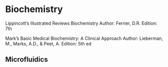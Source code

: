 # Biochemistry

Lippincott’s Illustrated Reviews Biochemistry Author: Ferrier, D.R. Edition: 7th

Mark’s Basic Medical Biochemistry: A Clinical Approach Author: Lieberman, M., Marks, A.D., & Peet, A. Edition: 5th ed

## Microfluidics
